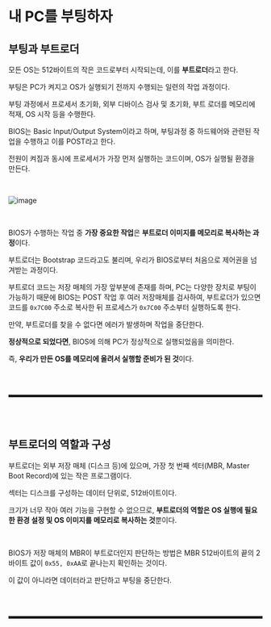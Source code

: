 # 내 PC를 부팅하자
## 부팅과 부트로더

모든 OS는 512바이트의 작은 코드로부터 시작되는데, 이를 **부트로더**라고 한다.

부팅은 PC가 켜지고 OS가 실행되기 전까지 수행되는 일련의 작업 과정이다.

부팅 과정에서 프로세서 초기화, 외부 디바이스 검사 및 초기화, 부트 로더를 메모리에 적재, OS 시작 등을 수행한다.

BIOS는 Basic Input/Output System이라고 하며, 부팅과정 중 하드웨어와 관련된 작업을 수행하고 이를 POST라고 한다.

전원이 켜짐과 동시에 프로세서가 가장 먼저 실행하는 코드이며, OS가 실행될 환경을 만든다.

<br>

![image](https://user-images.githubusercontent.com/52172169/192775175-5bbd25dc-ef59-475c-be44-95ef304cddf2.png)

<br>

BIOS가 수행하는 작업 중 **가장 중요한 작업**은 **부트로더 이미지를 메모리로 복사하는 과정**이다.

부트로더는 Bootstrap 코드라고도 불리며, 우리가 BIOS로부터 처음으로 제어권을 넘겨받는 과정이다.

부트로더 코드는 저장 매체의 가장 앞부분에 존재를 하며, PC는 다양한 장치로 부팅이 가능하기 때문에 BIOS는 POST 작업 후 여러 저장매체를 검사하여, 부트로더가 있으면 코드를 ```0x7C00``` 주소로 복사한 뒤 프로세스가 ```0x7C00``` 주소부터 실행하도록 한다.

만약, 부트로더를 찾을 수 없다면 에러가 발생하며 작업을 중단한다.

**정상적으로 되었다면**, BIOS에 의해 PC가 정상적으로 실행되었음을 의미한다.

즉, **우리가 만든 OS를 메모리에 올려서 실행할 준비가 된 것**이다.

<br><br>
<hr style="border: 2px solid;">
<br><br>

## 부트로더의 역할과 구성

부트로더는 외부 저장 매체 (디스크 등)에 있으며, 가장 첫 번째 섹터(MBR, Master Boot Record)에 있는 작은 프로그램이다.

섹터는 디스크를 구성하는 데이터 단위로, 512바이트이다.

크기가 너무 작아 여러 기능을 구현할 수 없으므로, **부트로더의 역할은 OS 실행에 필요한 환경 설정 및 OS 이미지를 메모리로 복사하는 것**뿐이다.

<br>

BIOS가 저장 매체의 MBR이 부트로더인지 판단하는 방법은 MBR 512바이트의 끝의 2바이트 값이 ```0x55, 0xAA```로 끝나는지 확인하는 것이다.

이 값이 아니라면 데이터라고 판단하고 부팅을 중단한다.

<br><br>
<hr style="border: 2px solid;">
<br><br>

